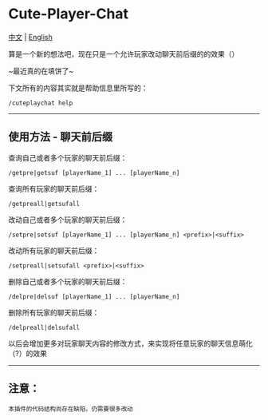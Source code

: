 # Cute-Player-Chat

[中文](README.md) | [English](README_en.md)

算是一个新的想法吧，现在只是一个允许玩家改动聊天前后缀的的效果（）

~最近真的在填饼了~

下文所有的内容其实就是帮助信息里所写的：
~~~
/cuteplaychat help
~~~
---
## 使用方法 - 聊天前后缀
查询自己或者多个玩家的聊天前后缀：
~~~
/getpre|getsuf [playerName_1] ... [playerName_n]
~~~

查询所有玩家的聊天前后缀：
~~~
/getpreall|getsufall
~~~

改动自己或者多个玩家的聊天前后缀：
~~~
/setpre|setsuf [playerName_1] ... [playerName_n] <prefix>|<suffix>
~~~

改动所有玩家的聊天前后缀：
~~~
/setpreall|setsufall <prefix>|<suffix>
~~~

删除自己或者多个玩家的聊天前后缀：
~~~
/delpre|delsuf [playerName_1] ... [playerName_n]
~~~

删除所有玩家的聊天前后缀：
~~~
/delpreall|delsufall
~~~

以后会增加更多对玩家聊天内容的修改方式，来实现将任意玩家的聊天信息萌化（?）的效果

---
## 注意：
    本插件的代码结构尚存在缺陷，仍需要很多改动
